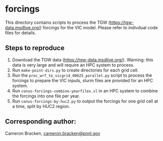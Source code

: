# forcings 

This directory contains scripts to process the TGW (https://tgw-data.msdlive.org/) forcings for the VIC model. Please refer to indivdual code files for details. 

## Steps to reproduce
1. Download the TGW data (https://tgw-data.msdlive.org/). Warning: this data is very large and will require an HPC system to process.
2. Run `make-point-dirs.py` to create directories for each grid cell. 
3. Run the `proc_wrf_to_vicgrid_00625_parallel.py` script to process the forcings to prepare the VIC inputs, slurm files are provided for an HPC system. 
4. Run `conus-forcings-combine-yearfiles.sl` in an HPC system to combine the forcings into one file per year. 
5. Run `conus-forcings-by-huc2.py` to output the forcings for one grid cell at a time, split by HUC2 region. 

## Corresponding author: 

Cameron Bracken, cameron.bracken@pnnl.gov